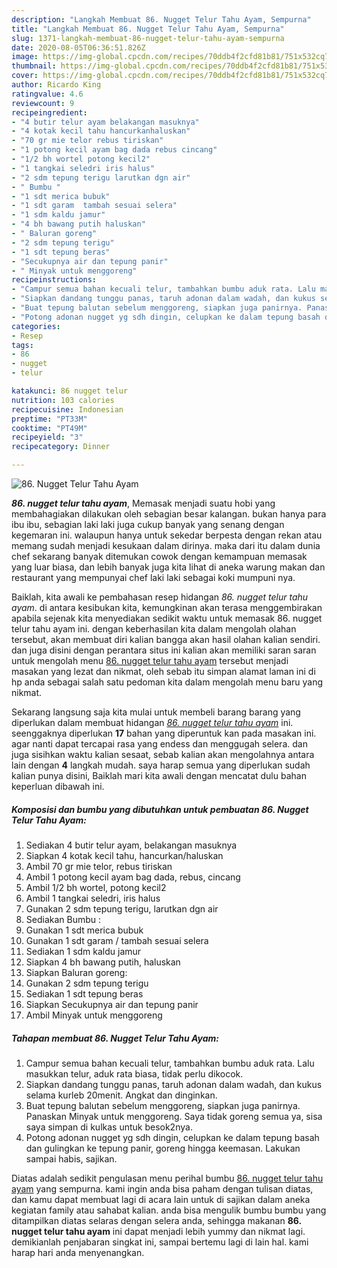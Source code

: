 ```yaml
---
description: "Langkah Membuat 86. Nugget Telur Tahu Ayam, Sempurna"
title: "Langkah Membuat 86. Nugget Telur Tahu Ayam, Sempurna"
slug: 1371-langkah-membuat-86-nugget-telur-tahu-ayam-sempurna
date: 2020-08-05T06:36:51.826Z
image: https://img-global.cpcdn.com/recipes/70ddb4f2cfd81b81/751x532cq70/86-nugget-telur-tahu-ayam-foto-resep-utama.jpg
thumbnail: https://img-global.cpcdn.com/recipes/70ddb4f2cfd81b81/751x532cq70/86-nugget-telur-tahu-ayam-foto-resep-utama.jpg
cover: https://img-global.cpcdn.com/recipes/70ddb4f2cfd81b81/751x532cq70/86-nugget-telur-tahu-ayam-foto-resep-utama.jpg
author: Ricardo King
ratingvalue: 4.6
reviewcount: 9
recipeingredient:
- "4 butir telur ayam belakangan masuknya"
- "4 kotak kecil tahu hancurkanhaluskan"
- "70 gr mie telor rebus tiriskan"
- "1 potong kecil ayam bag dada rebus cincang"
- "1/2 bh wortel potong kecil2"
- "1 tangkai seledri iris halus"
- "2 sdm tepung terigu larutkan dgn air"
- " Bumbu "
- "1 sdt merica bubuk"
- "1 sdt garam  tambah sesuai selera"
- "1 sdm kaldu jamur"
- "4 bh bawang putih haluskan"
- " Baluran goreng"
- "2 sdm tepung terigu"
- "1 sdt tepung beras"
- "Secukupnya air dan tepung panir"
- " Minyak untuk menggoreng"
recipeinstructions:
- "Campur semua bahan kecuali telur, tambahkan bumbu aduk rata. Lalu masukkan telur, aduk rata biasa, tidak perlu dikocok."
- "Siapkan dandang tunggu panas, taruh adonan dalam wadah, dan kukus selama kurleb 20menit. Angkat dan dinginkan."
- "Buat tepung balutan sebelum menggoreng, siapkan juga panirnya. Panaskan Minyak untuk menggoreng. Saya tidak goreng semua ya, sisa saya simpan di kulkas untuk besok2nya."
- "Potong adonan nugget yg sdh dingin, celupkan ke dalam tepung basah dan gulingkan ke tepung panir, goreng hingga keemasan. Lakukan sampai habis, sajikan."
categories:
- Resep
tags:
- 86
- nugget
- telur

katakunci: 86 nugget telur 
nutrition: 103 calories
recipecuisine: Indonesian
preptime: "PT33M"
cooktime: "PT49M"
recipeyield: "3"
recipecategory: Dinner

---
```



![86. Nugget Telur Tahu Ayam](https://img-global.cpcdn.com/recipes/70ddb4f2cfd81b81/751x532cq70/86-nugget-telur-tahu-ayam-foto-resep-utama.jpg)

<b><i>86. nugget telur tahu ayam</i></b>, Memasak menjadi suatu hobi yang membahagiakan dilakukan oleh sebagian besar kalangan. bukan hanya para ibu ibu, sebagian laki laki juga cukup banyak yang senang dengan kegemaran ini. walaupun hanya untuk sekedar berpesta dengan rekan atau memang sudah menjadi kesukaan dalam dirinya. maka dari itu dalam dunia chef sekarang banyak ditemukan cowok dengan kemampuan memasak yang luar biasa, dan lebih banyak juga kita lihat di aneka warung makan dan restaurant yang mempunyai chef laki laki sebagai koki mumpuni nya.



Baiklah, kita awali ke pembahasan resep hidangan <i>86. nugget telur tahu ayam</i>. di antara kesibukan kita, kemungkinan akan terasa menggembirakan apabila sejenak kita menyediakan sedikit waktu untuk memasak 86. nugget telur tahu ayam ini. dengan keberhasilan kita dalam mengolah olahan tersebut, akan membuat diri kalian bangga akan hasil olahan kalian sendiri. dan juga disini dengan perantara situs ini kalian akan memiliki saran saran untuk mengolah menu <u>86. nugget telur tahu ayam</u> tersebut menjadi masakan yang lezat dan nikmat, oleh sebab itu simpan alamat laman ini di hp anda sebagai salah satu pedoman kita dalam mengolah menu baru yang nikmat.


Sekarang langsung saja kita mulai untuk membeli barang barang yang diperlukan dalam membuat hidangan <u><i>86. nugget telur tahu ayam</i></u> ini. seenggaknya diperlukan <b>17</b> bahan yang diperuntuk kan pada masakan ini. agar nanti dapat tercapai rasa yang endess dan menggugah selera. dan juga sisihkan waktu kalian sesaat, sebab kalian akan mengolahnya antara lain dengan <b>4</b> langkah mudah. saya harap semua yang diperlukan sudah kalian punya disini, Baiklah mari kita awali dengan mencatat dulu bahan keperluan dibawah ini.

<!--inarticleads1-->

##### Komposisi dan bumbu yang dibutuhkan untuk pembuatan 86. Nugget Telur Tahu Ayam:

1. Sediakan 4 butir telur ayam, belakangan masuknya
1. Siapkan 4 kotak kecil tahu, hancurkan/haluskan
1. Ambil 70 gr mie telor, rebus tiriskan
1. Ambil 1 potong kecil ayam bag dada, rebus, cincang
1. Ambil 1/2 bh wortel, potong kecil2
1. Ambil 1 tangkai seledri, iris halus
1. Gunakan 2 sdm tepung terigu, larutkan dgn air
1. Sediakan  Bumbu :
1. Gunakan 1 sdt merica bubuk
1. Gunakan 1 sdt garam / tambah sesuai selera
1. Sediakan 1 sdm kaldu jamur
1. Siapkan 4 bh bawang putih, haluskan
1. Siapkan  Baluran goreng:
1. Gunakan 2 sdm tepung terigu
1. Sediakan 1 sdt tepung beras
1. Siapkan Secukupnya air dan tepung panir
1. Ambil  Minyak untuk menggoreng




<!--inarticleads2-->

##### Tahapan membuat 86. Nugget Telur Tahu Ayam:

1. Campur semua bahan kecuali telur, tambahkan bumbu aduk rata. Lalu masukkan telur, aduk rata biasa, tidak perlu dikocok.
1. Siapkan dandang tunggu panas, taruh adonan dalam wadah, dan kukus selama kurleb 20menit. Angkat dan dinginkan.
1. Buat tepung balutan sebelum menggoreng, siapkan juga panirnya. Panaskan Minyak untuk menggoreng. Saya tidak goreng semua ya, sisa saya simpan di kulkas untuk besok2nya.
1. Potong adonan nugget yg sdh dingin, celupkan ke dalam tepung basah dan gulingkan ke tepung panir, goreng hingga keemasan. Lakukan sampai habis, sajikan.




Diatas adalah sedikit pengulasan menu perihal bumbu <u>86. nugget telur tahu ayam</u> yang sempurna. kami ingin anda bisa paham dengan tulisan diatas, dan kamu dapat membuat lagi di acara lain untuk di sajikan dalam aneka kegiatan family atau sahabat kalian. anda bisa mengulik bumbu bumbu yang ditampilkan diatas selaras dengan selera anda, sehingga makanan <b>86. nugget telur tahu ayam</b> ini dapat menjadi lebih yummy dan nikmat lagi. demikianlah penjabaran singkat ini, sampai bertemu lagi di lain hal. kami harap hari anda menyenangkan.
